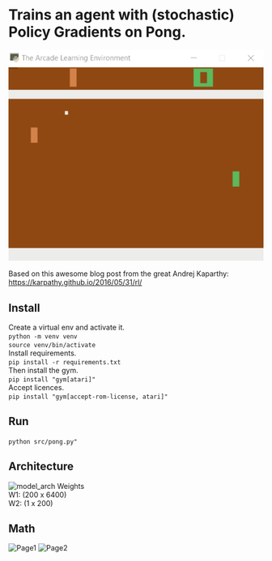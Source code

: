 # Trains an agent with (stochastic) Policy Gradients on Pong.

![game](media/Game.gif)

Based on this awesome blog post from the great Andrej Kaparthy: https://karpathy.github.io/2016/05/31/rl/  

## Install
Create a virtual env and activate it.  
```python -m venv venv```  
```source venv/bin/activate```  
Install requirements.  
```pip install -r requirements.txt```  
Then install the gym.  
```pip install "gym[atari]"```  
Accept licences.  
```pip install "gym[accept-rom-license, atari]"```
## Run
```python src/pong.py"```  

## Architecture
![model_arch](architecture/myfile.dot.png)
Weights  
W1: (200 x 6400)  
W2: (1 x 200)  

## Math
![Page1](media/Page1.png)
![Page2](media/Page2.png)


